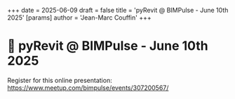 +++ 
date = 2025-06-09
draft = false 
title = 'pyRevit @ BIMPulse - June 10th 2025' 
[params]
  author = 'Jean-Marc Couffin'
+++ 

# 🎉 pyRevit @ BIMPulse - June 10th 2025

Register for this online presentation: https://www.meetup.com/bimpulse/events/307200567/
